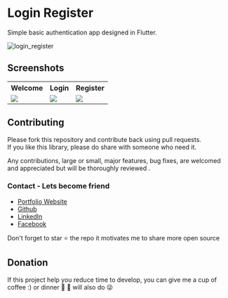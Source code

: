 # Login Register

Simple basic authentication app designed in Flutter.

![login_register](https://user-images.githubusercontent.com/47221267/92326375-43ef1700-f06f-11ea-8671-70c658237d0d.jpg)

## Screenshots




 <table style="width:100%">
  <tr>
    <th>Welcome</th>
    <th>Login</th>
    <th>Register</th>
  </tr>
  <tr>
    <td> <img src="https://user-images.githubusercontent.com/47221267/92327029-561f8400-f074-11ea-9916-eb919efb300b.jpg">  </td>
    <td> <img src="https://user-images.githubusercontent.com/47221267/92327087-d645e980-f074-11ea-8ea7-11139fc1f20d.jpg">   </td>
    <td> <img src="https://user-images.githubusercontent.com/47221267/92327103-f2e22180-f074-11ea-8819-3607cb93093e.jpg">   </td>

  </tr>
</table>


<a name="contributing"></a>
## Contributing
Please fork this repository and contribute back using pull requests. <BR>
If you like this library, please do share with someone who need it.

Any contributions, large or small, major features, bug fixes, are welcomed and appreciated but will be thoroughly reviewed .

<a name="contact"></a>
### Contact - Lets become friend

- [Portfolio Website](https://kulkarniatharva.github.io/)
- [Github](https://github.com/KulkarniAtharva)
- [LinkedIn](https://www.linkedin.com/in/atharva-kulkarni-146279187/)
- [Facebook](https://www.facebook.com/atharva.kulkarni.96343/)


Don't forget to star ⭐ the repo it motivates me to share more open source


<a name="donation"></a>
## Donation
If this project help you reduce time to develop, you can give me a cup of coffee :) or dinner 🍕 🍔 will also do 😜
